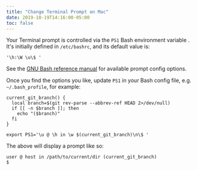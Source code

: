 ```yaml
---
title: "Change Terminal Prompt on Mac"
date: 2019-10-19T14:16:00-05:00
toc: false
---
```


Your Terminal prompt is controlled via the `PS1` Bash environment variable . It's initially defined in `/etc/bashrc`, and its default value is:

<!--more-->

```
'\h:\W \u\$ '
```

See the [GNU Bash reference manual](https://www.gnu.org/software/bash/manual/html_node/Controlling-the-Prompt.html) for available prompt config options.

Once you find the options you like, update `PS1` in your Bash config file, e.g. `~/.bash_profile`, for example:

```
current_git_branch() {
  local branch=$(git rev-parse --abbrev-ref HEAD 2>/dev/null)
  if [[ -n $branch ]]; then
    echo "($branch)"
  fi
}

export PS1='\u @ \h in \w $(current_git_branch)\n\$ '
```

The above will display a prompt like so:

```
user @ host in /path/to/current/dir (current_git_branch)
$
```
